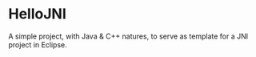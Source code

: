 # HelloJNI
A simple project, with Java & C++ natures, to serve as template for a JNI project in Eclipse.
